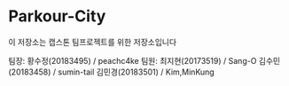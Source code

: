 # Parkour-City
이 저장소는 캡스톤 팀프로젝트를 위한 저장소입니다

팀장: 황수정(20183495) / peachc4ke
팀원:
최지현(20173519) / Sang-O
김수민(20183458) / sumin-tail
김민경(20183501) / Kim,MinKung
